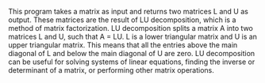 This program takes a matrix as input and returns two matrices L and U as output.
These matrices are the result of LU decomposition, which is a method of matrix factorization.
LU decomposition splits a matrix A into two matrices L and U, such that A = LU. L is a lower triangular matrix and U is an upper triangular matrix.
This means that all the entries above the main diagonal of L and below the main diagonal of U are zero.
LU decomposition can be useful for solving systems of linear equations, finding the inverse or determinant of a matrix, or performing other matrix operations.
